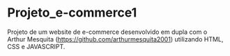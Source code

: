 # Projeto_e-commerce1
Projeto de um website de e-commerce desenvolvido em dupla com o Arthur Mesquita (https://github.com/arthurmesquita2001) utilizando HTML, CSS e JAVASCRIPT.
